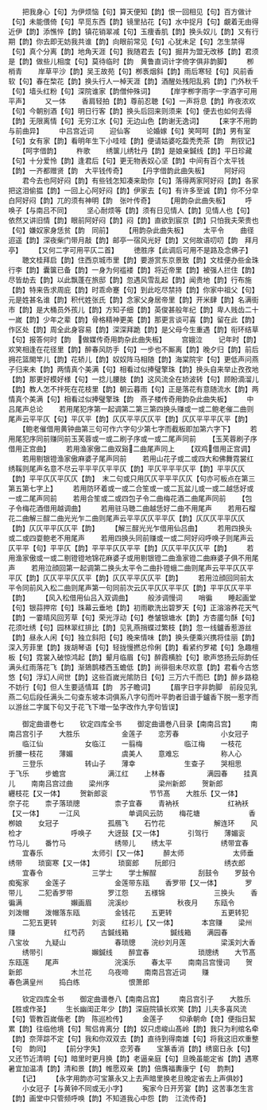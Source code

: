 <!-- { "loadSidebar": true } -->
　　把我身心【句】为伊烦恼【句】算天便知【韵】恨一回相见【句】百方做计【句】未能偎倚【句】早觅东西【韵】镜里拈花【句】水中捉月【句】覰着无由得近伊【韵】添憔悴【韵】镇花销翠减【句】玉痩香肌【韵】换头奴儿【韵】又有行期【韵】你去即无妨我共谁【韵】向眼前常见【句】心犹未足【句】怎生禁得【句】真个分离【韵】地角天涯【句】我随君去【句】掘井为盟无改移【韵】君须是【韵】做些儿相度【句】莫待临时【韵　黄鲁直词计字倚字俱非韵脚】
　　栁梢青
　　岸草平沙【韵】吴王故苑【句】栁褭烟斜【韵】雨后寒轻【句】风前香软【句】春在棃花【韵】换头行人一棹天涯【韵】酒醒处残阳乱鸦【韵】门外秋千【句】墙头红粉【句】深院谁家【韵僧仲殊词】
　　【岸字栁字雨字一字酒字可用平声】
　　又一体
　　香肩轻拍【韵】尊前忍聴【句】一声将息【韵】昨夜浓欢【句】今朝别酒【句】明日行客【韵】换头后回来则须来【句】便去也如何去得【韵】无限离情【句】无穷江水【句】无边山色【韵谢无逸词】
　　【来字不用韵与前曲异】
　　中吕宫近词
　　迎仙客
　　论婚嫁【句】笑呵呵【韵】男有室【句】女有家【韵】看明年生下小哇哇【韵】便请姑婆吃盌秃秃茶【韵　荆钗记】
　　【呵字借韵】
　　杵歌
　　绣箧儿绣牡丹【韵】是娘亲鍼线【韵】平日珍藏【句】十分爱怜【韵】逢君后【句】更无物表奴心坚【韵】中间有百个太平钱【韵】一齐都赠贤【韵　大平钱传奇】
　　【丹字借韵此曲失板】
　　阿好闷
　　君今去也阿好闷【韵】有些钱怎知凑来助你【句】落得两家阿好闷【韵】各家把这泪偷揾【韵】一回上心阿好闷【韵】伊家去【句】有许多至诚【韵】你不分皁白阿好闷【韵】兀的须有神明【韵　张叶传奇】
　　【用韵杂此曲失板】
　　呼唤子【与南吕不同】
　　坚心耐烦等【韵】须有日见情人【韵】见情人也【句】依然又讲旧情【韵】眼前阿好闷【韵】闷【韵】直欲到宸京【韵】只怕我夫荣贵也【句】嫌奴家身恁贫【韵　同前】
　　【用韵杂此曲失板】
　　太平令
　　曲径迢遥【韵】深夜柴门带月敲【韵】邮亭一宿风光好【韵】又何故语叨叨【韵　拜月亭】
　　【又何二字可用平仄二首】
　　徳胜序【此调后可用不是路及念佛子】
　　聴文桂拜启【韵】住西京城市里【韵】要游赏东京景致【韵】文桂便办些金珠行李【韵】囊箧已备【韵】一身为何褴褛【韵】将近帝里【韵】被强人拦住【韵】尽皆劫去【韵】以此飘蓬在旅邸【韵】忽遇风雪乱起【韵】闻贵地【韵】行布施【韵】特来告求周庇【韵】时乖命蹇【句】到此吃尽禁持【韵】你家中祖父【句】元是姓甚名谁【韵】积代姓张氏【韵】念家父身居帝里【韵】开米肆【韵】名满街市【韵】是大桶员外孩儿【韵】方知子细【韵】英俊甚般年纪【韵】卑人贱齿二十一嵗【韵】少年之辈【韵】骨格精神更美【韵】那更言谈可喜【韵】留在此【韵】作区处【韵】周全此身容易【韵】深深拜跪【韵】是父母今生重遇【韵】衔环结草【句】报答何时【韵　做媒传奇用韵杂此曲失板】
　　宫娥泣
　　记年时【韵】欢笑相逢在花径里【韵】醉春风防手【句】一步也不厮离【韵】晚夕归【韵】前后拥花篮閙竿儿【韵】花轿儿【韵】奴奴阵马相随【韵】海棠院宇【句】更低声问燕子归来未【韵】两情真个美满【句】相看过似捧璧擎珠【韵】换头自来举止孜孜地【韵】那更好模好様【句】一捻儿腰肢【韵】这风流全在娇波转【句】顾盼滴溜儿【韵】教人怎不拌死在花枝里【韵】朝云暮雨【句】正是落花有意随流水【韵】两情真个美满【句】相看过似捧璧擎珠【韵　燕子楼传奇用韵杂此曲失板】
　　中吕尾声总论
　　若用尾犯序第一起调第二第三第四换头赚或一或二鲍老催二曲则尾声云平平仄【句】平仄平【韵】仄仄平平仄仄平【韵】仄仄平平平仄平【韵】
　　【鲍老催借用黄钟曲第三句可作六字句少第七字而截板即加第六字下】
　　若用尾犯序同前赚同前玉芙蓉或一或二刷子序或一或二尾声同前
　　【玉芙蓉刷子序借用正宫曲】
　　若用渔家傲二曲双谿二曲尾声同上
　　【双鸡借用正宫调】
　　若用剔银镫渔家傲麻婆子尾声同前
　　若用山花子或二或四大和佛舞霓裳红绣鞵则尾声名意不尽云平平平仄平平仄【韵】平仄平平平仄平【韵】平平仄仄【韵】平平仄仄平仄仄【韵】　末二句或只用仄仄平平平仄仄【句亦可板点在第三第五第七字上】
　　若用防环着或一或二合笙或一或二瓦盆儿或一或二越恁好或一或二尾声同前
　　若用合笙或二或四包子令二曲梅花酒二曲尾声同前
　　【包子令梅花酒借用越调曲】
　　若用驻马聴二曲越恁好二曲不用尾声
　　若用石榴花二曲解三酲二曲光光乍二曲则尾声云平平仄仄平平仄【韵】仄仄仄平平仄仄【韵】仄仄平平仄仄平【韵】
　　【解三酲光光乍借用仙吕曲】
　　若用四换头或二或四耍鲍老不用尾声
　　若用四换头同前赚或一或二阿好闷呼唤子则尾声云仄平平【句】平平仄【韵】平平平仄仄平平【韵】仄仄平平仄仄平【韵】
　　若用渔家傲或一或二剔镫镫地锦花麻婆子或用剔银镫二曲渔家镫二曲麻婆子俱不用尾声
　　若用泣顔回第一起调第二换头太平令二曲扑镫蛾二曲则尾声云平平仄仄平平仄【韵】仄仄平平仄仄平【韵】仄仄平平仄仄平【韵】
　　若用泣顔回同前太平令同前风入松二曲则尾声第一句同前次云仄平仄仄平平仄【韵】平平仄仄平平【韵】
　　【风入松借用仙吕入双调曲】
　　般涉调慢词
　　哨徧
　　睡起画堂【句】银蒜押帘【句】珠幕云垂地【韵】初雨歇洗出碧罗天【句】正溶溶养花天气【韵】一霎晴风回芳草【句】荣光浮动【句】巻皱银塘水【韵】方杏靥匀酥【句】花须吐绣【句】园林翠红排比【韵】见乳燕捎蝶过繁枝【韵】忽一线鑪香惹游丝【韵】昼永人闲【句】独立斜阳【句】晚来情味【韵】换头便乘兴携将佳丽【韵】深入芳菲里【韵】拨胡琴语【句】轻拢慢撚总伶俐【韵】看紧约罗裙【句】急趣檀板【句】霓裳入破惊鸿起【韵】颦月临眉【句】醉霞横脸【句】歌声悠扬云际韵任满头红雨落花飞【韵】渐鳷鹊楼西玉蟾低【韵】尚徘徊未尽欢意【韵】君看今古悠悠【句】浮幻人间世【韵】这些百嵗光隂防日【句】三万六千而巳【韵】醉乡路稳不妨行【句】但人生要适情耳【韵　苏子瞻词】
　　【眉字日字非韵脚　前段见乳燕二句后段任满头二句查东坡本词俱系八字句而叶平韵者旧谱于鑪香下脱一惹字而以游丝二字属下句又于花飞下増一坠字改作九字句皆误】



　　御定曲谱巻七
　　钦定四库全书
　　御定曲谱巻八目录【南南吕宫】
　　南南吕宫引子
　　大胜乐　　　　　　金莲子
　　恋芳春　　　　　　小女冠子
　　临江仙　　　　　　女临江
　　一翦梅　　　　　　临江梅
　　一枝花　　　　　　折腰一枝花
　　薄媚　　　　　　　虞美人
　　意难忘　　　　　　称人心
　　三登乐　　　　　　转山子
　　薄幸　　　　　　　生查子
　　哭相思　　　　　　于飞乐
　　步蟾宫　　　　　　满江红
　　上林春　　　　　　满园春
　　挂真儿
　　南南吕宫过曲
　　梁州序　　　　　　　梁州新郎
　　贺新郎　　　　　　　纒枝花【又一体】
　　贺新郎衮　　　　　　节节髙
　　大胜乐【又一体】　　　　奈子花
　　柰子落琐牕　　　　　柰子宜春
　　青衲袄　　　　　　　红衲袄【又一体】
　　一江风　　　　　　　单调风云防
　　梅花塘　　　　　　　香栁娘
　　女冠子　　　　　　　孤鴈飞
　　石竹花　　　　　　　解连环
　　风检才　　　　　　　呼唤子
　　大迓鼓【又一体】　　　　引驾行
　　薄媚衮　　　　　　　竹马儿
　　番竹马　　　　　　　绣带儿
　　绣太平　　　　　　　绣带宜春
　　宜春乐　　　　　　　太师引【又一体】
　　醉太师　　　　　　　太师垂绣带
　　琐窗寒【又一体】　　　　琐窗郎
　　阮郎归　　　　　　　绣衣郎
　　宜春令　　　　　　　三学士
　　学士解酲　　　　　　刮鼓令
　　罗鼓令　　　　　　　痴寃家
　　金莲子　　　　　　　金莲带东瓯
　　香罗带【又一体】　　　　罗带儿
　　二犯香罗带　　　　　罗江怨
　　五様锦　　　　　　　三换头
　　香徧满　　　　　　　嬾画眉
　　浣溪纱　　　　　　　秋夜月
　　东瓯令　　　　　　　刘泼帽
　　泼帽落东瓯　　　　　金钱花
　　五更转　　　　　　　五更转犯
　　二犯五更转　　　　　刘衮
　　红衫儿【又一体】　　　　本宫赚
　　梁州赚　　　　　　　红芍药
　　古鍼线箱　　　　　　鍼线箱
　　满园春　　　　　　　八宝妆
　　九疑山　　　　　　　春琐牕
　　浣纱刘月莲　　　　　梁溪刘大香
　　绣带引　　　　　　　嬾鍼线
　　醉宜春　　　　　　　琐牕绣
　　大节髙　　　　　　　东瓯莲
　　尾声　　　　　　　　浣溪乐
　　春太平
　　南南吕宫慢词
　　贺新郎　　　　　　　木兰花
　　乌夜啼
　　南南吕宫近词
　　赚　　　　　　　　　春色满皇州
　　捣白练　　　　　　　恨萧郎














　　钦定四库全书
　　御定曲谱巻八【南南吕宫】
　　南吕宫引子
　　大胜乐【胜或作圣】
　　生长幽闺正年少【韵】深庭院镇长欢笑【韵】儿夫多喜风流【句】管教百嵗偕老【韵　陈巡检传】
　　金莲子
　　仰承朝命【竒】便指日絜累【韵】往临他境【句】鸳侣肯离分【韵】奴只虑峻山髙岭【韵】我只为利绾名牵【韵】奈萍踪不定【句】我和你双双去【韵】直待到得南雄【句】将我这旧欢重整【句　韵同】
　　【前分字失】
　　恋芳春
　　宝篆香消【韵】绣窗日永【句】又还节近清明【句】暗里时更月换【韵】老逼亲庭【句】旦晚虽能定省【韵】遇寒暑宜加温凊【韵】清和景【韵】帷愿双亲【韵】倍膺福夀康宁【句　韵荆】
　　【记】
　　【永字用韵亦可宝篆永又上去声暗里换老旦晚定省去上声俱妙】
　　小女冠子【与黄钟不同或无小字】
　　寃家今日开芳宴【韵】这苦事怎生言【韵】画堂中只管频呼唤【韵】不知道我心中怨【韵　江流传奇】
